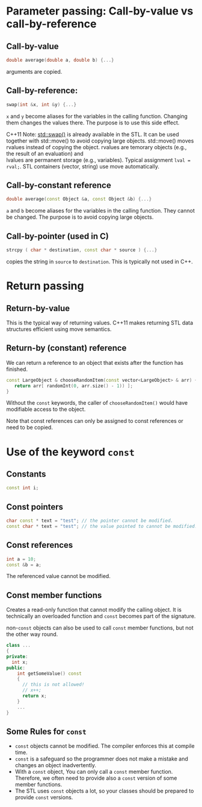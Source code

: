 # Parameter passing: Call-by-value vs call-by-reference

## Call-by-value 

  ```cpp
  double average(double a, double b) {...}
  ```

  arguments are copied.

## Call-by-reference: 

  ```cpp
  swap(int &x, int &y) {...}
  ```

  `x` and `y` become aliases for the variables in the calling function. 
  Changing them changes the values there. The purpose is to use this
  side effect.
 
  C++11 Note: [std::swap()](https://en.cppreference.com/w/cpp/algorithm/swap) is already available in the STL. It can be used together with std::move() to avoid copying large objects. std::move() moves rvalues instead of copying the object. rvalues are temorary objects (e.g., the
 result of an evaluation) and  
 lvalues are permanent storage (e.g., variables). 
 Typical assignment `lval = rval;`. STL containers (vector, string) 
 use move automatically.


## Call-by-constant reference

  ```cpp
  double average(const Object &a, const Object &b) {...}
  ```

  `a` and `b` become aliases for the variables in the calling function.
  They cannot be changed. The purpose is to avoid copying large objects.


## Call-by-pointer (used in C)
    
  ```cpp
  strcpy ( char * destination, const char * source ) {...}
  ```

  copies the string in `source` to `destination`. This is typically not 
  used in C++.
  

# Return passing

## Return-by-value

This is the typical way of returning values. C++11 makes returning STL data structures efficient using move semantics.

## Return-by (constant) reference

We can return a reference to an object that exists after the function has finished.

```cpp
const LargeObject & chooseRandomItem(const vector<LargeObject> & arr) {
   return arr[ randomInt(0, arr.size() - 1)) ];
}
```

Without the `const` keywords, the caller of `chooseRandomItem()` would
have modifiable access to the object.

Note that const references can only be assigned to const references or need to be copied.

# Use of the keyword `const`


## Constants

```cpp
const int i;
```

## Const pointers

```cpp
char const * text = "test"; // the pointer cannot be modified.
const char * text = "test"; // the value pointed to cannot be modified.
```

## Const references

```cpp
int a = 10;
const &b = a;
```

The referenced value cannot be modified.

## Const member functions

Creates a read-only function that cannot modify the calling object. It is technically an 
overloaded function and `const` becomes part of the signature.

non-`const` objects can also be used to call `const` member functions, but not the other 
way round.

```cpp
class ...
{
private:
  int x;
public:
    int getSomeValue() const
    {
      // this is not allowed! 
      // x++; 
      return x;
    }  
    ...
}
```

## Some Rules for `const`

* `const` objects cannot be modified. The compiler enforces this at compile time.
* `const` is a safeguard so the programmer does not make a mistake and changes an object inadvertently. 
* With a `const` object, You can only call a `const` member function. Therefore, we often need to provide also a `const` version of some member functions. 
* The STL uses `const` objects a lot, so your classes should be prepared to provide `const` versions. 
